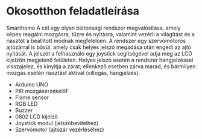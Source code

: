 # Okosotthon feladatleírása

Smarthome
A cél egy olyan biztonsági rendszer megvalósítása, amely képes reagálni mozgásra, tűzre és nyitásra, valamint vezérli a világítást és a riasztót a beállított módnak megfelelően. A rendszer egy szervómotoros ajtózárral is bővül, amely csak helyes jelszó megadása után engedi az ajtó nyitását. A jelszót a felhasználó egy joystick segítségével adja meg az LCD kijelzőn megjelenő felületen. Helyes jelszó esetén a rendszer hangjelzéssel visszajelez, és kinyitja a zárat; ellenkező esetben zárva marad, és bármilyen mozgás esetén riasztást aktivál (villogás, hangjelzés).

- Arduino UNO
- PIR mozgásérzékelőF
- Flame sensor
- RGB LED
- Buzzer
- 0802 LCD kijelző
- Joystick modul (jelszóbevitelhez)
- Szervómotor (ajtózár vezérléséhez)
